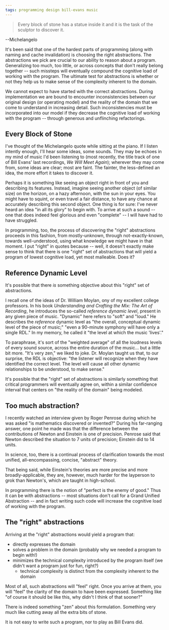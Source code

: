 ```yaml
---
tags: programming design bill-evans music
---
```


> Every block of stone has a statue inside it and it is the task of the sculptor to discover it.

--Michelangelo

It's been said that one of the hardest parts of programming (along with naming and cache invalidation) is choosing the right abstractions. The abstractions we pick are crucial to our ability to reason about a program. Generalizing too much, too little, or across concepts that don't really belong together -- such missteps will eventually compound the cognitive load of working with the program. The ultimate test for abstractions is whether or not they help us to make sense of the complexity inherent to the domain.

We cannot expect to have started with the correct abstractions. During implementation we are bound to encounter inconsistencies between our original design (or operating model) and the reality of the domain that we come to understand in increasing detail. Such inconsistencies must be incorporated into our model if they decrease the cognitive load of working with the program -- through generous and unflinching refactorings.

## Every Block of Stone

I've thought of the Michelangelo quote while sitting at the piano. If I listen intently enough, I'll hear some ideas, some sounds. They may be echoes in my mind of music I'd been listening to (most recently, the title track of one of Bill Evans' last recordings, _We Will Meet Again_); wherever they may come from, some ideas are clear; most are faint. The fainter, the less-defined an idea, the more effort it takes to discover it.

Perhaps it is something like seeing an object right in front of you and describing its features. Instead, imagine seeing another object (of similar size) on the horizon, on a hazy afternoon, with the sun in your eyes. You might have to squint, or even travel a fair distance, to have any chance at accurately describing this second object. One thing is for sure: I've never heard an idea "in all its glory" to begin with. To arrive at such a sound -- one that does indeed feel glorious and even "complete" -- I will have had to have struggled.

In programming, too, the process of discovering the "right" abstractions proceeds in this fashion, from mostly-unknown, through not-exactly-known, towards well-understood, using what knowledge we might have in that moment. I put "right" in quotes because -- well, it doesn't exactly make sense to think that there is one "right" set of abstractions that will yield a program of lowest cognitive load, yet most malleable. Does it?

## Reference Dynamic Level

It's possible that there _is_ something objective about this "right" set of abstractions.

I recall one of the ideas of Dr. William Moylan, ony of my excellent college professors. In his book _Understanding and Crafting the Mix: The Art of Recording_, he introduces the so-called _reference dynamic level_, present in any given piece of music. "Dynamic" here refers to "soft" and "loud." He describes the _reference_ dynamic level as "the overall, conceptual dynamic level of the piece of music;" "even a 90-minute symphony will have only a single RDL." In my memory, he called it "the level at which the music 'lives'."

To paraphrase, it's sort of the "weighted average" of all the loudness levels of every sound source, across the entire duration of the music... but a little bit more. "It's very zen," we liked to joke. Dr. Moylan taught us that, to our surprise, the RDL is objective: "the listener will recognize when they have identified the correct level. The level will cause all other dynamic relationships to be understood, to make sense."

It's possible that the "right" set of abstractions is similarly something that critical programmers will eventually agree on, within a similar confidence interval that centers on "the reality of the domain" being modeled.

## Too much abstraction?

I recently watched an interview given by Roger Penrose during which he was asked "is mathematics discovered or invented?" During his far-ranging answer, one point he made was that the difference between the contributions of Newton and Einstein is one of precision. Penrose said that Newton described the situation to 7 units of precision; Einstein did to 14 units.

In science, too, there is a continual process of clarification towards the most unified, all-encompassing, concise, "abstract" theory.

That being said, while Einstein's theories are more precise and more broadly-applicable, they are, however, much harder for the layperson to grok than Newton's, which are taught in high-school.

In programming there is the notion of "perfect is the enemy of good." Thus it can be with abstractions -- most situations don't call for a Grand Unified Abstraction -- and in fact writing such code will increase the cognitive load of working with the program.

## The "right" abstractions

Arriving at the "right" abstractions would yield a program that:

- directly expresses the domain
- solves a problem in the domain (probably why we needed a program to begin with!)
- minimizes the technical complexity introduced by the program itself (we didn't want a program just for fun, right?)
  - technical complexity is distinct from the complexity inherent to the domain

Most of all, such abstractions will "feel" right. Once you arrive at them, you will "feel" the clarity of the domain to have been expressed. Something like "of course it should be like this, why didn't I think of that sooner?"

There is indeed something "zen" about this formulation. Something very much like cutting away all the extra bits of stone.

It is not easy to write such a program, nor to play as Bill Evans did.
